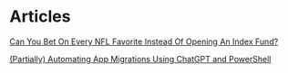 # Articles

[Can You Bet On Every NFL Favorite Instead Of Opening An Index Fund?](https://bcbabrich.github.io/bcbabrich_sports_analytics_v0)

[(Partially) Automating App Migrations Using ChatGPT and PowerShell](https://bcbabrich.github.io/automating_app_migrations_with_chatgpt_and_powershell)
